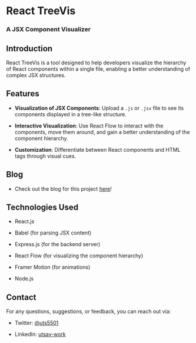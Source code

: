 
# React TreeVis
### A JSX Component Visualizer

  
## Introduction

React TreeVis is a tool designed to help developers visualize the hierarchy of React components within a single file, enabling a better understanding of complex JSX structures.

  

## Features

-  **Visualization of JSX Components**: Upload a `.js` or `.jsx` file to see its components displayed in a tree-like structure.

-  **Interactive Visualization**: Use React Flow to interact with the components, move them around, and gain a better understanding of the component hierarchy.

-  **Customization**: Differentiate between React components and HTML tags through visual cues.

  

## Blog

- Check out the blog for this project [here](https://singhutsav.hashnode.dev/react-component-tree-visualizer)!

## Technologies Used

- React.js

- Babel (for parsing JSX content)

- Express.js (for the backend server)

- React Flow (for visualizing the component hierarchy)

- Framer Motion (for animations)

- Node.js

  
  

## Contact

For any questions, suggestions, or feedback, you can reach out via:

- Twitter: [@uts5501](https://twitter.com/uts5501)

- LinkedIn: [utsav-work](https://www.linkedin.com/in/utsav-work/)
